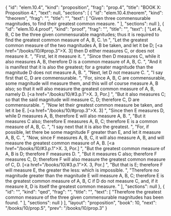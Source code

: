 {
  "id": "elem.10.4",
  "kind": "proposition",
  "frag": "prop.4",
  "title": "BOOK X: Proposition 4.",
  "text": null,
  "sections": [
    {
      "id": "elem.10.4.theorem",
      "kind": "theorem",
      "frag": "",
      "title": "",
      "text": [
        "Given three commensurable magnitudes, to find their greatest common measure. "
      ],
      "sections": null
    },
    {
      "id": "elem.10.4.proof",
      "kind": "proof",
      "frag": "",
      "title": "",
      "text": [
        "Let A, B, C be the three given commensurable magnitudes; thus it is required to find the greatest common measure of A, B, C. \n      ",
        "Let the greatest common measure of the two magnitudes A, B be taken, and let it be D; [<a href=\"/books/10/#prop.3\">X. 3</a>] then D either measures C, or does not measure it. ",
        "First, let it measure it. ",
        "Since then D measures C, while it also measures A, B, therefore D is a common measure of A, B, C. ",
        "And it is manifest that it is also the greatest; for a greater magnitude than the magnitude D does not measure A, B. ",
        "Next, let D not measure C. ",
        "I say first that C, D are commensurable. ",
        "For, since A, B, C are commensurable, some magnitude will measure them, and this will of course measure A, B also; so that it will also measure the greatest common measure of A, B, namely D. [<a href=\"/books/10/#3.p.1\">X. 3, Por.</a>] ",
        "But it also measures C; so that the said magnitude will measure C, D; therefore C, D are commensurable. ",
        "Now let their greatest common measure be taken, and let it be E. [<a href=\"/books/10/#prop.3\">X. 3</a>] ",
        "Since then E measures D, while D measures A, B, therefore E will also measure A, B. ",
        "But it measures C also; therefore E measures A, B, C; therefore E is a common measure of A, B, C. ",
        "I say next that it is also the greatest. ",
        "For, if possible, let there be some magnitude F greater than E, and let it measure A, B, C. ",
        "Now, since F measures A, B, C, it will also measure A, B, and will measure the greatest common measure of A, B. [<a href=\"/books/10/#3.p.1\">X. 3, Por.</a>] ",
        "But the greatest common measure of A, B is D; therefore F measures D. ",
        "But it measures C also; therefore F measures C, D; therefore F will also measure the greatest common measure of C, D. [<a href=\"/books/10/#3.p.1\">X. 3, Por.</a>] ",
        "But that is E; therefore F will measure E, the greater the less: which is impossible. ",
        "Therefore no magnitude greater than the magnitude E will measure A, B, C; therefore E is the greatest common measure of A, B, C if D do not measure C, and, if it measure it, D is itself the greatest common measure. "
      ],
      "sections": null
    },
    {
      "id": "",
      "kind": "qed",
      "frag": "",
      "title": "",
      "text": [
        "Therefore the greatest common measure of the three given commensurable magnitudes has been found. "
      ],
      "sections": null
    }
  ],
  "layout": "proposition",
  "book": 10,
  "next": "/books/10/prop.5",
  "prev": "/books/10/prop.3"
}
